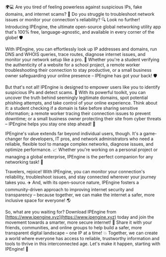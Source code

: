🌍💻 Are you tired of feeling powerless against suspicious IPs, fake domains, and internet scams? 🚀 Do you struggle to troubleshoot network issues or monitor your connection's reliability? 🔍 Look no further! Introducing IPEngine, the ultimate open-source global networking utility app that's 100% free, language-agnostic, and available in every corner of the globe! 🛡️

With IPEngine, you can effortlessly look up IP addresses and domains, run DNS and WHOIS queries, trace routes, diagnose internet issues, and monitor your network setup like a pro. 🔭 Whether you're a student verifying the authenticity of a website for a school project, a remote worker troubleshooting their connection to stay productive, or a small business owner safeguarding your online presence – IPEngine has got your back! 🛡️

But that's not all! IPEngine is designed to empower users like you to identify suspicious IPs and detect scams. 💪 With its powerful toolkit, you can uncover the truth behind seemingly legitimate domains, spot potential phishing attempts, and take control of your online experience. Think about it: a student checking if a domain is fake before sharing sensitive information; a remote worker tracing their connection issues to prevent downtime; or a small business owner protecting their site from cyber threats – IPEngine helps you stay one step ahead! 🚀

IPEngine's value extends far beyond individual users, though. It's a game-changer for developers, IT pros, and network administrators who need a reliable, flexible tool to manage complex networks, diagnose issues, and optimize performance. 📈 Whether you're working on a personal project or managing a global enterprise, IPEngine is the perfect companion for any networking task! 🔧

Travelers, rejoice! With IPEngine, you can monitor your connection's reliability, troubleshoot issues, and stay connected wherever your journey takes you. ✈️ And, with its open-source nature, IPEngine fosters a community-driven approach to improving internet security and transparency – because together, we can make the internet a safer, more inclusive space for everyone! 🌎

So, what are you waiting for? Download IPEngine from [https://www.ipengine.xyz](https://www.ipengine.xyz) today and join the movement towards a smarter, more secure internet! 🚀 Share it with your friends, communities, and online groups to help build a safer, more transparent digital landscape – one IP at a time! 💥 Together, we can create a world where everyone has access to reliable, trustworthy information and tools to thrive in this interconnected age. Let's make it happen, starting with IPEngine! 🌟